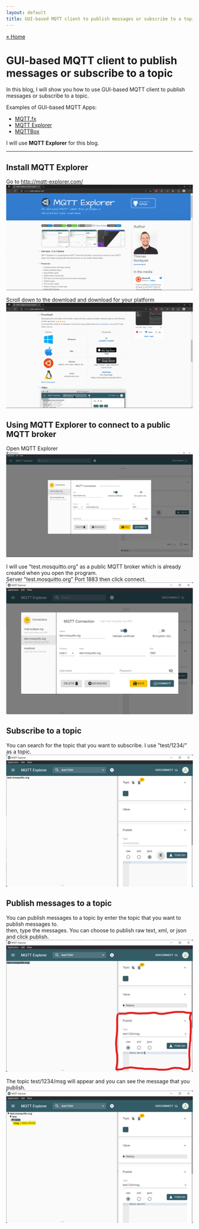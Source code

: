 ```yaml
---
layout: default
title: GUI-based MQTT client to publish messages or subscribe to a topic
---
```


[« Home](https://jedsadasrijunpoe.github.io/)

# GUI-based MQTT client to publish messages or subscribe to a topic

In this blog, I will show you how to use GUI-based MQTT client to publish messages or subscribe to a topic.

Examples of GUI-based MQTT Apps:
- [MQTT.fx](https://softblade.de/)
- [MQTT Explorer](https://github.com/thomasnordquist/MQTT-Explorer)
- [MQTTBox](https://github.com/workswithweb/MQTTBox)

I will use **MQTT Explorer** for this blog.

---

## Install MQTT Explorer

Go to <http://mqtt-explorer.com/>  
![mqtt-explorer-install-1](/images/mqtt_broker/gui_mqtt_client1.png)

Scroll down to the download and download for your platform  
![mqtt-explorer-install-2](/images/mqtt_broker/gui_mqtt_client2.png)

## Using MQTT Explorer to connect to a public MQTT broker

Open MQTT Explorer  
![mqtt-explorer-1](/images/mqtt_broker/gui_mqtt_client3.png)

I will use "test.mosquitto.org" as a public MQTT broker which is already created when you open the program.  
Server "test.mosquitto.org" Port 1883 then click connect.  
![mqtt-explorer-2](/images/mqtt_broker/gui_mqtt_client5.png)

## Subscribe to a topic

You can search for the topic that you want to subscribe. I use "test/1234/" as a topic.  
![mqtt-explorer-3](/images/mqtt_broker/gui_mqtt_client6.png)

## Publish messages to a topic

You can publish messages to a topic by enter the topic that you want to publish messages to.  
then, type the messages. You can choose to publish raw text, xml, or json and click publish.  
![mqtt-explorer-4](/images/mqtt_broker/gui_mqtt_client7.png)

The topic test/1234/msg will appear and you can see the message that you publish.  
![mqtt-explorer-5](/images/mqtt_broker/gui_mqtt_client8.png)

